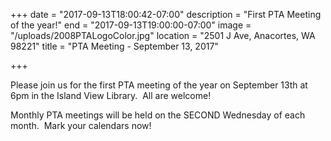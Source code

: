+++
date = "2017-09-13T18:00:42-07:00"
description = "First PTA Meeting of the year!"
end = "2017-09-13T19:00:00-07:00"
image = "/uploads/2008PTALogoColor.jpg"
location = "2501 J Ave, Anacortes, WA 98221"
title = "PTA Meeting - September 13, 2017"

+++


Please join us for the first PTA meeting of the year on September 13th at 6pm in the Island View Library.  All are welcome!

Monthly PTA meetings will be held on the SECOND Wednesday of each month.  Mark your calendars now!